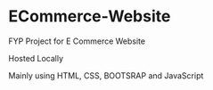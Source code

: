 # ECommerce-Website
FYP Project for E Commerce Website

Hosted Locally


Mainly using HTML, CSS, BOOTSRAP and JavaScript
